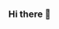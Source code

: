 ### Hi there 👋

<!--
**abi110/abi110** is a ✨ _special_ ✨ repository because its `README.md` (this file) appears on your GitHub profile.


- 🌱 I’m currently learning Python
- 🤔 I’m looking for help with machine learning
- 📫 How to reach me: email me at abbie.bennett110@gmail.com or send me a message on linkedin ---
[![github](https://cloud.githubusercontent.com/assets/17016297/18839843/0e06a67a-83d2-11e6-993a-b35a182500e0.png)][1][![facebook](https://cloud.githubusercontent.com/assets/17016297/18839836/0a06deb4-83d2-11e6-8078-1d0974af0f63.png)][2][![linkedin](https://cloud.githubusercontent.com/assets/17016297/18839848/0fc7e74e-83d2-11e6-8c6a-277fc9d6e067.png)][3]
---

- 😄 Pronouns: she/they

Languages and Tools:- 
-->
